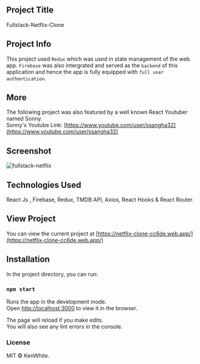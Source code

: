 ## Project Title

Fullstack-Netflix-Clone

## Project Info

This project used `Redux` which was used in state management of the web app. `Firebase` was also intergrated and served as the `backend` of this application and hence the app is fully equipped with `full user authentication`.

## More 

The following project was also featured by a well known React Youtuber named Sonny. <br/>
Sonny's Youtube Link: [https://www.youtube.com/user/ssangha32](https://www.youtube.com/user/ssangha32)

## Screenshot

![fullstack-netflix](https://user-images.githubusercontent.com/68158625/107247583-7ba92300-6a42-11eb-8420-b0f17e186ce0.png)

## Technologies Used

React Js , Firebase, Redux, TMDB API, Axios, React Hooks & React Router.

## View Project

You can view the current project at [https://netflix-clone-cc6de.web.app/](https://netflix-clone-cc6de.web.app/)

## Installation

In the project directory, you can run:

### `npm start`

Runs the app in the development mode.<br />
Open [http://localhost:3000](http://localhost:3000) to view it in the browser.

The page will reload if you make edits.<br />
You will also see any lint errors in the console.

### License

MIT © KenWhite.
